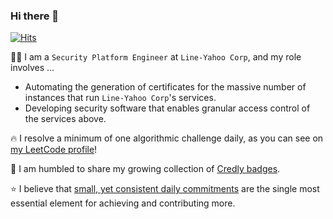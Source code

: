 ### Hi there 👋
[![Hits](https://hits.seeyoufarm.com/api/count/incr/badge.svg?url=https%3A%2F%2Fgithub.com%2Fmlajkim&count_bg=%2379C83D&title_bg=%23555555&icon=&icon_color=%23E7E7E7&title=hits&edge_flat=false)](https://hits.seeyoufarm.com)

👨‍💻 I am a `Security Platform Engineer` at `Line-Yahoo Corp`, and my role involves ...
- Automating the generation of certificates for the massive number of instances that run `Line-Yahoo Corp`'s services.
- Developing security software that enables granular access control of the services above.

🔥 I resolve a minimum of one algorithmic challenge daily, as you can see on [my LeetCode profile](https://leetcode.com/mlajkim/)!

🥇 I am humbled to share my growing collection of [Credly badges](https://www.credly.com/users/mlajkim/badges).

⭐️ I believe that [small, yet consistent daily commitments](https://consistency.ajktown.com/users/mlajkim) are the single most essential element for achieving and contributing more.
